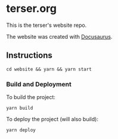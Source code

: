 # terser.org

This is the terser's website repo.

The website was created with [Docusaurus](https://docusaurus.io/).

## Instructions

```
cd website && yarn && yarn start
```

### Build and Deployment

To build the project:

    yarn build

To deploy the project (will also build):

    yarn deploy
